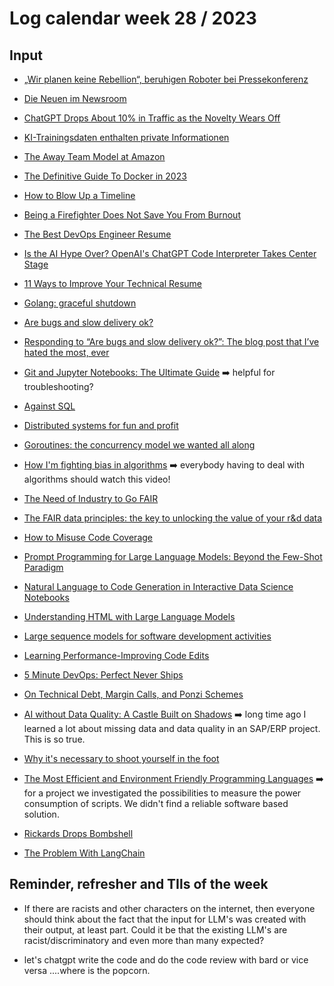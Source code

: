 # Log calendar week 28 / 2023


## Input

- [„Wir planen keine Rebellion“, beruhigen Roboter bei Pressekonferenz](https://t3n.de/news/rebellion-roboter-genf-pressekonferenz-1563261/)

- [Die Neuen im Newsroom](https://taz.de/TUeV-fuer-Kuenstliche-Intelligenz/!5943159/)

- [ChatGPT Drops About 10% in Traffic as the Novelty Wears Off](https://www.similarweb.com/blog/insights/ai-news/chatgpt-traffic-drops/)

- [KI-Trainingsdaten enthalten private Informationen](https://www.tagesschau.de/wissen/technologie/ki-trainingsdaten-privat-datenschutz-100.html)

- [The Away Team Model at Amazon](https://pedrodelgallego.github.io/blog/amazon/operating-model/away-team-model/)

- [The Definitive Guide To Docker in 2023](https://masteringbackend.com/posts/docker-tutorial#docker-deep-dive)

- [How to Blow Up a Timeline](https://www.eugenewei.com/blog/2023/7/6/how-to-blow-up-a-timeline)

- [Being a Firefighter Does Not Save You From Burnout](https://dev.to/semanticdata/being-a-firefighter-does-not-save-you-from-burnout-3khp)
- [The Best DevOps Engineer Resume](https://dev.to/dareyio/the-best-devops-engineer-resume-25h7)
- [Is the AI Hype Over? OpenAI's ChatGPT Code Interpreter Takes Center Stage](https://dev.to/mitchiemt11/is-the-ai-hype-over-openais-chatgpt-code-interpreter-takes-center-stage-3362)
- [11 Ways to Improve Your Technical Resume](https://dev.to/mohammadfaisal/11-ways-to-improve-your-technical-resume-40de)
- [Golang: graceful shutdown](https://dev.to/antonkuklin/golang-graceful-shutdown-3n6d)
- [Are bugs and slow delivery ok?](https://journal.optivem.com/p/are-bugs-and-slow-delivery-ok)
- [Responding to “Are bugs and slow delivery ok?”: The blog post that I’ve hated the most, ever](https://uselessdevblog.wordpress.com/2023/07/03/responding-to-are-bugs-and-slow-delivery-ok-the-blog-post-that-ive-hated-the-most-ever/)

- [Git and Jupyter Notebooks: The Ultimate Guide](https://www.reviewnb.com/git-jupyter-notebook-ultimate-guide) :arrow_right: helpful for troubleshooting?

- [Against SQL](https://www.scattered-thoughts.net/writing/against-sql)

- [Distributed systems for fun and profit](https://book.mixu.net/distsys/single-page.html)

- [Goroutines: the concurrency model we wanted all along](https://jayconrod.com/posts/128/goroutines-the-concurrency-model-we-wanted-all-along)

- [How I'm fighting bias in algorithms](https://www.ted.com/talks/joy_buolamwini_how_i_m_fighting_bias_in_algorithms) :arrow_right: everybody having to deal with algorithms should watch this video!

- [The Need of Industry to Go FAIR](https://direct.mit.edu/dint/article/2/1-2/276/10011/The-Need-of-Industry-to-Go-FAIR)

- [The FAIR data principles: the key to unlocking the value of your r&d data](https://www.capgemini.com/insights/expert-perspectives/the-fair-data-principles-the-key-to-unlocking-the-value-of-your-rd-data/)

- [How to Misuse Code Coverage](http://www.exampler.com/testing-com/writings/coverage.pdf)

- [Prompt Programming for Large Language Models: Beyond the Few-Shot Paradigm](https://arxiv.org/pdf/2102.07350.pdf)

- [Natural Language to Code Generation in Interactive Data Science Notebooks](https://arxiv.org/pdf/2212.09248.pdf)

- [Understanding HTML with Large Language Models](https://arxiv.org/pdf/2210.03945.pdf)

- [Large sequence models for software development activities](https://ai.googleblog.com/2023/05/large-sequence-models-for-software.html)

- [Learning Performance-Improving Code Edits](https://arxiv.org/pdf/2302.07867.pdf)

- [5 Minute DevOps: Perfect Never Ships](https://medium.com/defense-unicorns/5-minute-devops-perfect-never-ships-24513db98c22)

- [On Technical Debt, Margin Calls, and Ponzi Schemes](https://dnastacio.medium.com/technical-debt-dad103c29090)

- [AI without Data Quality: A Castle Built on Shadows](https://blog.det.life/ai-without-data-quality-a-castle-built-on-shadows-1316377e9314) :arrow_right: long time ago I learned a lot about missing data and data quality in an SAP/ERP project. This is so true.

- [Why it's necessary to shoot yourself in the foot](https://g-w1.github.io/blog/observation/2023/07/08/shoot-yourself-in-the-foot.html)

- [The Most Efficient and Environment Friendly Programming Languages](https://stratoflow.com/efficient-and-environment-friendly-programming-languages/) :arrow_right: for a project we investigated the possibilities to measure the power consumption of scripts. We didn't find a reliable software based solution. 

- [Rickards Drops Bombshell](https://dailyreckoning.com/rickards-drops-bombshell/)

- [The Problem With LangChain](https://minimaxir.com/2023/07/langchain-problem/)

## Reminder, refresher and TIls of the week

- If there are racists and other characters on the internet, then everyone should think about the fact that the input for LLM's was created with their output, at least part. Could it be that the existing LLM's are racist/discriminatory and even more than many expected?

- let's chatgpt write the code and do the code review with bard or vice versa ....where is the popcorn.

